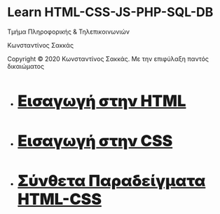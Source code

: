 <html>
<head>
<style>
.ml2 {
  font-weight: 900;
  font-size: 2.5em;
}
.ml2 .letter {
  display: inline-block;
  line-height: 1em;
}
</style>
</head>
<body>
<h1> Learn HTML-CSS-JS-PHP-SQL-DB</h1>
<p> Τμήμα Πληροφορικής & Τηλεπικοινωνιών </p>
<p> Κωνσταντίνος Σακκάς</p>
  <p>Copyright © 2020 Κωνσταντίνος Σακκάς. Με την επιφύλαξη παντός δικαιώματος</p>
  <h1></h1>
  
  

<ul>
  <li><a href="Εισαγωγή στην HTML" target="_blank"><h1 class="ml2">Εισαγωγή στην HTML</h1></a></li>
  <li><a href="Εισαγωγή στην CSS" target="_blank"><h1 class="ml2">Εισαγωγή στην CSS</h1></a></li>
  <li><a href="Σύνθετα Παραδείγματα HTML-CSS" target="_blank"><h1 class="ml2">Σύνθετα Παραδείγματα HTML-CSS</h1></a></li>

 </ul>



<script src="https://cdnjs.cloudflare.com/ajax/libs/animejs/2.0.2/anime.min.js"></script>


 <script>
// Wrap every letter in a span
var textWrapper = document.querySelector('.ml2');
textWrapper.innerHTML = textWrapper.textContent.replace(/\S/g, "<span class='letter'>$&</span>");

anime.timeline({loop: true})
  .add({
    targets: '.ml2 .letter',
    scale: [4,1],
    opacity: [0,1],
    translateZ: 0,
    easing: "easeOutExpo",
    duration: 950,
    delay: (el, i) => 70*i
  }).add({
    targets: '.ml2',
    opacity: 0,
    duration: 1000,
    easing: "easeOutExpo",
    delay: 1000
  });
</script>
</body>
</html>
